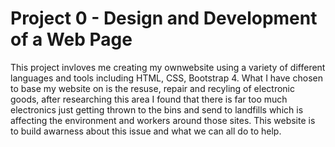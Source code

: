 # Project 0 - Design and Development of a Web Page

This project invloves me creating my ownwebsite using a variety of different languages and tools including HTML, CSS, Bootstrap 4. What I have chosen to base my website on is the resuse, repair and recyling of electronic goods, after researching this area I found that there is far too much electronics just getting thrown to the bins and send to landfills which is affecting the environment and workers around those sites. This website is to build awarness about this issue and what we can all do to help.
